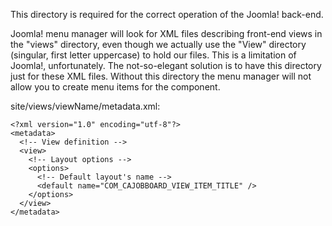  This directory is required for the correct operation of the Joomla! back-end.

Joomla! menu manager will look for XML files describing front-end views in the "views" directory, even though we actually use the "View" directory (singular, first letter uppercase) to hold our files. This is a limitation of Joomla!, unfortunately. The not-so-elegant solution is to have this directory just for these XML files. Without this directory the menu manager will not allow you to create menu items for the component.

site/views/viewName/metadata.xml:

    <?xml version="1.0" encoding="utf-8"?>
    <metadata>
      <!-- View definition -->
      <view>
        <!-- Layout options -->
        <options>
          <!-- Default layout's name -->
          <default name="COM_CAJOBBOARD_VIEW_ITEM_TITLE" />
        </options>
      </view>
    </metadata>
